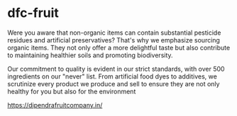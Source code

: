 # dfc-fruit
Were you aware that non-organic items can contain substantial pesticide residues and artificial preservatives? That's why we emphasize sourcing organic items. They not only offer a more delightful taste but also contribute to maintaining healthier soils and promoting biodiversity.

Our commitment to quality is evident in our strict standards, with over 500 ingredients on our "never" list. From artificial food dyes to additives, we scrutinize every product we produce and sell to ensure they are not only healthy for you but also for the environment

https://dipendrafruitcompany.in/
